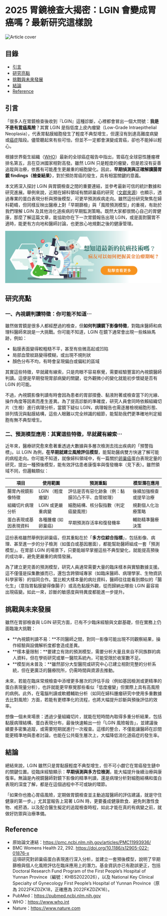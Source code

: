 # 2025 胃鏡檢查大揭密：LGIN 會變成胃癌嗎？最新研究這樣說
![Article cover](https://i.imgur.com/JviVK5m.png)

## 目錄

* [引言](#introduction)
* [研究亮點](#highlights)
* [挑戰與未來發展](#future-work)
* [結論](#conclusion)
* [Reference](#reference)

## 引言<a id="introduction"></a>
「很多人在胃鏡檢查後收到『LGIN』這種診斷，心裡都會冒出一個大問號：**我是不是有<a href="https://fightgc.org">胃癌</a>風險**？其實 LGIN 是指低度上皮內瘤變（Low-Grade Intraepithelial Neoplasia），代表胃黏膜細胞發生了輕度不典型增生，但還沒有到達高難度病變或<a href="https://cancerfree.io/">癌症</a>階段。儘管聽起來有些可怕，但並不一定都會演變成胃癌，卻也不能掉以輕心。

根據世界衛生組織（[WHO](https://www.who.int)）最新的全球癌症報告中指出，胃癌在全球惡性腫瘤裡排名第五，且在亞洲國家相對高發。雖然 LGIN 只是輕度的瘤變，但是若沒有妥善追蹤與治療，依舊有可能產生更嚴重的細胞變化。因此，**早期偵測與正確解讀腸胃鏡 findings（檢查結果）**，對於預防胃癌的發生，具有相當關鍵的意義。

本文將深入探討 LGIN 與胃鏡檢查之間的重要連結，並參考最新可信的統計數據和研究進展。舉例來說，近期在婦科領域有關卵巢癌的研究（[文獻來源](https://pmc.ncbi.nlm.nih.gov/articles/PMC11993936/)）也顯示，透過專業的蛋白表現分析與預後模型，可更早預測疾病走向。雖然這份研究聚焦在婦科範疇，但同樣反映出醫療上對「早期篩檢」與「風險預測模型」的重視，有助於我們理解 LGIN 及其他消化道疾病的早期監測策略。既然大家都很關心自己的胃健康，那麼了解這篇文章，能協助你在下一次胃鏡報告出現 LGIN，或是面對腸胃不適時，能更有方向地和醫師討論，也更放心地規劃之後的健康管理。

[![CancerFree](https://raw.githubusercontent.com/fightoc/Ovarian-Cancer/refs/heads/main/images/long_ad.png)](https://cancerfree.io)
## 研究亮點<a id="highlights"></a>
### 一、內視鏡判讀特徵：你可能不知道⋯

雖然做胃鏡是很多人都經歷過的檢查，但**如何判讀鏡下影像特徵**，對臨床醫師和病理科醫師來說是一大挑戰。你可能不知道，LGIN 在鏡下通常會出現一些蛛絲馬跡，例如：

* 黏膜表面變得較粗糙不平，甚至有些微高起或凹陷
* 局部血管紋路變得模糊，或出現不規則狀
* 顏色分布不均，有時會呈現偏白或偏紅的區域

其實這些特徵，早就藏有線索，只是肉眼不容易察覺，需要經驗豐富的內視鏡醫師判讀。這便是早期發現胃部病變的關鍵，從外觀微小的變化就能初步懷疑是否有 LGIN 的可能。

不過，內視鏡影像判讀有時會因為患者的胃部摺疊、黏液附著或檢查當下的光線、操作角度等因素而產生差異。為了提高診斷的準確度，研究人員會同時依賴組織切片（生檢）進行病理分析，當鏡下疑似 LGIN，病理報告也需逐層檢視細胞形態、排列情況與黏膜結構，這些人眼難以完全辨識的細節，能幫助我們更準確地判定細胞有無不典型增生。

### 二、預測模型應用：其實這些特徵，早就藏有線索⋯

近年來，醫療研究愈來愈著重透過大數據與多層次檢測去找出疾病的「預警指標」。以 LGIN 為例，**在早期就建立風險評估模型**，能幫助醫病雙方快速了解可能的病程走向。你可能不知道，就像婦科領域中，有一篇關於<a href="https://fightoc.org">卵巢癌</a>蛋白表現定量的研究，提出一種預後模型，能有效評估患者康復率與復發機率（見下表）。雖然領域不同，但邏輯類似：

| 項目          | 使用範圍        | 預測重點                     | 模型潛在應用      |
| ----------- | ----------- | ------------------------ | ----------- |
| 腸胃內視鏡影像特徵   | LGIN （輕度瘤變） | 評估是否有惡化跡象（例：黏膜凹凸不平、血管紋理） | 後續加強檢查或提早治療 |
| 組織切片病理分析    | LGIN 或更嚴重病變 | 細胞結構、核分裂指數（判定癌變風險）       | 規劃個人化治療策略   |
| 蛋白表現或基因表現資料 | 各種腫瘤 (如卵巢癌) | 早期預測存活率和復發機率             | 輔助精準醫療決策    |

這份表格雖然舉例到卵巢癌，但其重點在於「**多方位綜合指標**」，包括影像、病理、甚至進一步的分子檢測（如蛋白或基因層面），都能幫助醫師組成一套「預測模型」。在胃部 LGIN 的場景下，只要能越早掌握這些不典型變化，就能提高預後的成功率，避免更嚴重的病情發展。

為了建立更完善的預測模型，研究人員通常需要大量的臨床樣本與實驗數據支援。這不僅僅是採集數據而已，還包含跨領域專家（如臨床醫師、病理學家、生物資訊科學家等）的協同合作。當比較大樣本量的病灶資料，醫師往往能看到類似的「腸化生」（意指胃黏膜變得像腸子）或高危黏膜外觀，從而歸納出哪些 LGIN 最容易出現癌變。如此一來，診斷的敏感度與特異度都能進一步提升。

## 挑戰與未來發展<a id="future-work"></a>
雖然在胃部檢查與 LGIN 研究方面，已有不少臨床經驗與文獻基礎，但在實務上仍面臨幾大挑戰：

* **內視鏡判讀不易：**不同醫師之間，對同一影像可能出現不同觀察結果，操作經驗與設備解析度都會造成差異。
* **樣本量限制：**要建立有效的預測模型，需要分析大量且來自不同族群的病人資料，但在學術研究或單一醫院系統內，可能受限於收案數不足。
* **模型尚未普及：**雖然部分大型醫院或研究中心已建立相對完整的分析系統，但在更廣泛的醫療院所，仍需時間與資源去推動。

未來，若能在臨床常規檢查中添增更多層次的評估手段（例如基因檢測或更精準的蛋白表現量分析），也許就能更早察覺那些看似「低度瘤變」但實際上具有高風險的病例。此外，在電腦判讀或軟體輔助分析（如同在婦科腫瘤研究中使用多重數據去比對風險）方面，若能有更標準化的流程，也將大幅提升診斷與預後評估的效率。

想像一個未來場景：透過少量組織切片，就能在短時間內取得多重分析結果，包括黏膜病理結構、蛋白表現分布，最後快速輸出一份「LGIN 風險報告」，並建議後續要多密集追蹤，或需要短期就進行一次複查。這樣的整合，不僅能讓醫師在診間能更精準地與患者討論，也能在公共衛生層次上，大幅降低消化道癌症的發生率。

## 結論<a id="conclusion"></a>
總結來說，LGIN 雖然只是胃黏膜輕度不典型增生，但不可小覷它在胃癌發生鏈中的關鍵位置。從臨床經驗顯示：**早期偵測與多方位檢測**，能大幅提升後續治療與康復率。無論是內視鏡醫師對鏡下影像的精準判讀，還是病理分析對細胞結構和蛋白表現的深度了解，都是在這個過程中不可或缺的環節。

「如果你也擔心胃癌風險，定期做胃鏡檢查並主動追蹤醫師的評估建議，就是守住健康的第一步。」尤其當報告上寫著 LGIN 時，更要養成健康飲食、避免刺激性食物、戒菸酒，以及配合醫生擬定的追蹤檢查時程，如此才能在真的有病變之前，就做好防禦與治療準備。

## Reference<a id="reference"></a>
* 原始論文連結：<https://pmc.ncbi.nlm.nih.gov/articles/PMC11993936/>
* BMC Womens Health 22, 292\. <https://doi.org/10.1186/s12905-022-01876-x>  
這項研究對卵巢癌蛋白表現進行深入分析，並建立一套預後模型，說明了早期篩檢與個人化風險評估在臨床應用上的潛力。基金資訊亦已有勘誤更正，包括 Doctoral Research Fund Program of the First People’s Hospital of Yunnan Province（編號：KHBS2022026），以及 National Key Clinical Specialty of Gynecology First People’s Hospital of Yunnan Province（原為 2022FKZDZK18，正確應為 2022FKZDZK16）。
* PubMed：<https://pubmed.ncbi.nlm.nih.gov>
* WHO：<https://www.who.int>
* Nature：<https://www.nature.com>